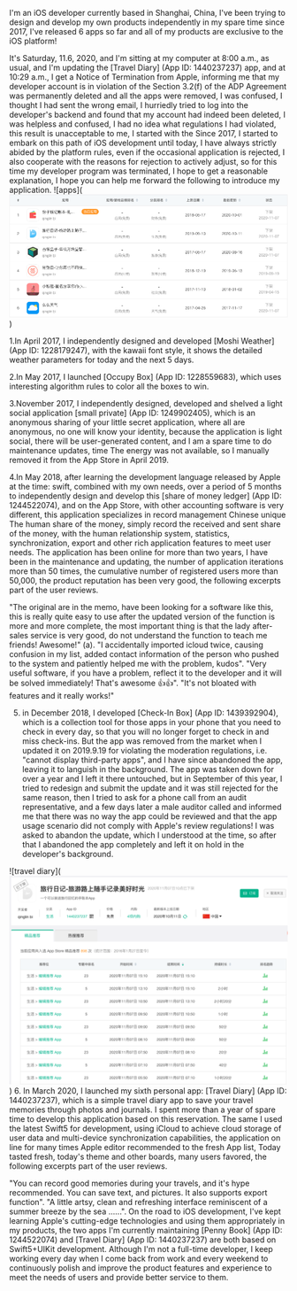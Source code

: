 I'm an iOS developer currently based in Shanghai, China, I've been trying to design and develop my own products independently in my spare time since 2017, I've released 6 apps so far and all of my products are exclusive to the iOS platform!

It's Saturday, 11.6, 2020, and I'm sitting at my computer at 8:00 a.m., as usual, and I'm updating the [Travel Diary] (App ID: 1440237237) app, and at 10:29 a.m., I get a Notice of Termination from Apple, informing me that my developer account is in violation of the Section 3.2(f) of the ADP Agreement was permanently deleted and all the apps were removed, I was confused, I thought I had sent the wrong email, I hurriedly tried to log into the developer's backend and found that my account had indeed been deleted, I was helpless and confused, I had no idea what regulations I had violated, this result is unacceptable to me, I started with the Since 2017, I started to embark on this path of iOS development until today, I have always strictly abided by the platform rules, even if the occasional application is rejected, I also cooperate with the reasons for rejection to actively adjust, so for this time my developer program was terminated, I hope to get a reasonable explanation, I hope you can help me forward the following to introduce my application.
![apps](![travel diary](https://github.com/biqinglin/apple_developer_issue/blob/main/img0.png?raw=true))

1.In April 2017, I independently designed and developed [Moshi Weather] (App ID: 1228179247), with the kawaii font style, it shows the detailed weather parameters for today and the next 5 days.

2.In May 2017, I launched [Occupy Box] (App ID: 1228559683), which uses interesting algorithm rules to color all the boxes to win.

3.November 2017, I independently designed, developed and shelved a light social application [small private] (App ID: 1249902405), which is an anonymous sharing of your little secret application, where all are anonymous, no one will know your identity, because the application is light social, there will be user-generated content, and I am a spare time to do maintenance updates, time The energy was not available, so I manually removed it from the App Store in April 2019.

4.In May 2018, after learning the development language released by Apple at the time: swift, combined with my own needs, over a period of 5 months to independently design and develop this [share of money ledger] (App ID: 1244522074), and on the App Store, with other accounting software is very different, this application specializes in record management Chinese unique The human share of the money, simply record the received and sent share of the money, with the human relationship system, statistics, synchronization, export and other rich application features to meet user needs. The application has been online for more than two years, I have been in the maintenance and updating, the number of application iterations more than 50 times, the cumulative number of registered users more than 50,000, the product reputation has been very good, the following excerpts part of the user reviews.

"The original are in the memo, have been looking for a software like this, this is really quite easy to use after the updated version of the function is more and more complete, the most important thing is that the lady after-sales service is very good, do not understand the function to teach me friends! Awesome!" (a).
"I accidentally imported icloud twice, causing confusion in my list, added contact information of the person who pushed to the system and patiently helped me with the problem, kudos".
"Very useful software, if you have a problem, reflect it to the developer and it will be solved immediately! That's awesome 👍👍".
"It's not bloated with features and it really works!"

5. in December 2018, I developed [Check-In Box] (App ID: 1439392904), which is a collection tool for those apps in your phone that you need to check in every day, so that you will no longer forget to check in and miss check-ins. But the app was removed from the market when I updated it on 2019.9.19 for violating the moderation regulations, i.e. "cannot display third-party apps", and I have since abandoned the app, leaving it to languish in the background. The app was taken down for over a year and I left it there untouched, but in September of this year, I tried to redesign and submit the update and it was still rejected for the same reason, then I tried to ask for a phone call from an audit representative, and a few days later a male auditor called and informed me that there was no way the app could be reviewed and that the app usage scenario did not comply with Apple's review regulations! I was asked to abandon the update, which I understood at the time, so after that I abandoned the app completely and left it on hold in the developer's background.

![travel diary](![travel diary](https://github.com/biqinglin/apple_developer_issue/blob/main/img1.png?raw=true))
6. In March 2020, I launched my sixth personal app: [Travel Diary] (App ID: 1440237237), which is a simple travel diary app to save your travel memories through photos and journals. I spent more than a year of spare time to develop this application based on this reservation. The same I used the latest Swift5 for development, using iCloud to achieve cloud storage of user data and multi-device synchronization capabilities, the application on line for many times Apple editor recommended to the fresh App list, Today tasted fresh, today's theme and other boards, many users favored, the following excerpts part of the user reviews.

"You can record good memories during your travels, and it's hype recommended. You can save text, and pictures. It also supports export function".
"A little artsy, clean and refreshing interface reminiscent of a summer breeze by the sea ......".
On the road to iOS development, I've kept learning Apple's cutting-edge technologies and using them appropriately in my products, the two apps I'm currently maintaining [Penny Book] (App ID: 1244522074) and [Travel Diary] (App ID: 1440237237) are both based on Swift5+UIKit development. Although I'm not a full-time developer, I keep working every day when I come back from work and every weekend to continuously polish and improve the product features and experience to meet the needs of users and provide better service to them.
